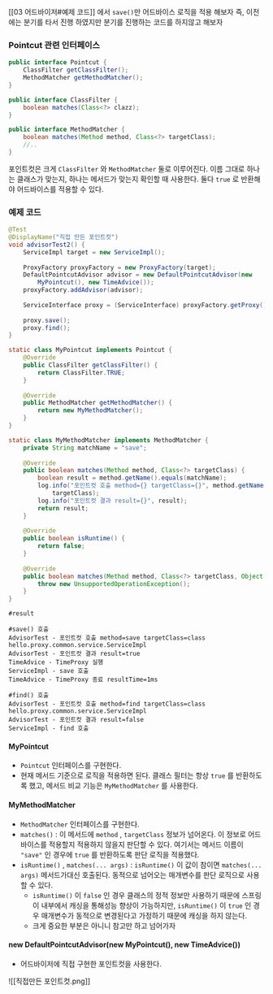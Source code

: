 [[03 어드바이저#예제 코드]] 에서 `save()`만 어드바이스 로직을 적용 해보자 즉, 이전에는 분기를 타서 진행 하였지만 분기를 진행하는 코드를 하지않고 해보자

### Pointcut 관련 인터페이스
```java
public interface Pointcut {
	ClassFilter getClassFilter();
	MethodMatcher getMethodMatcher();
}

public interface ClassFilter {
	boolean matches(Class<?> clazz);
}

public interface MethodMatcher {
	boolean matches(Method method, Class<?> targetClass);
	//..
}
```
포인트컷은 크게 `ClassFilter` 와 `MethodMatcher` 둘로 이루어진다. 이름 그대로 하나는 클래스가 맞는지, 하나는 메서드가 맞는지 확인할 때 사용한다. 둘다 `true` 로 반환해야 어드바이스를 적용할 수 있다.

### 예제 코드
```java
@Test
@DisplayName("직접 만든 포인트컷")
void advisorTest2() {
	ServiceImpl target = new ServiceImpl();
	
	ProxyFactory proxyFactory = new ProxyFactory(target);
	DefaultPointcutAdvisor advisor = new DefaultPointcutAdvisor(new
		MyPointcut(), new TimeAdvice());
	proxyFactory.addAdvisor(advisor);
	
	ServiceInterface proxy = (ServiceInterface) proxyFactory.getProxy();
	
	proxy.save();
	proxy.find();
}

static class MyPointcut implements Pointcut {
	@Override
	public ClassFilter getClassFilter() {
		return ClassFilter.TRUE;
	}
	
	@Override
	public MethodMatcher getMethodMatcher() {
		return new MyMethodMatcher();
	}
}

static class MyMethodMatcher implements MethodMatcher {
	private String matchName = "save";
	
	@Override
	public boolean matches(Method method, Class<?> targetClass) {
		boolean result = method.getName().equals(matchName);
		log.info("포인트컷 호출 method={} targetClass={}", method.getName(),
			targetClass);
		log.info("포인트컷 결과 result={}", result);
		return result;
	}
	
	@Override
	public boolean isRuntime() {
		return false;
	}
	
	@Override
	public boolean matches(Method method, Class<?> targetClass, Object... args){
		throw new UnsupportedOperationException();
	}
}
```
```shell
#result

#save() 호출
AdvisorTest - 포인트컷 호출 method=save targetClass=class
hello.proxy.common.service.ServiceImpl
AdvisorTest - 포인트컷 결과 result=true
TimeAdvice - TimeProxy 실행
ServiceImpl - save 호출
TimeAdvice - TimeProxy 종료 resultTime=1ms

#find() 호출
AdvisorTest - 포인트컷 호출 method=find targetClass=class
hello.proxy.common.service.ServiceImpl
AdvisorTest - 포인트컷 결과 result=false
ServiceImpl - find 호출
```
#### MyPointcut
- `Pointcut` 인터페이스를 구현한다.
- 현재 메서드 기준으로 로직을 적용하면 된다. 클래스 필터는 항상 `true` 를 반환하도록 했고, 메서드 비교 기능은 `MyMethodMatcher` 를 사용한다.
#### MyMethodMatcher 
- `MethodMatcher` 인터페이스를 구현한다.
- `matches()` : 이 메서드에 `method` , `targetClass` 정보가 넘어온다. 이 정보로 어드바이스를 적용할지 적용하지 않을지 판단할 수 있다. 여기서는 메서드 이름이 `"save"` 인 경우에 `true` 를 반환하도록 판단 로직을 적용했다.
- `isRuntime()` , `matches(... args)` : `isRuntime()` 이 값이 참이면 `matches(... args)` 메서드가대신 호출된다. 동적으로 넘어오는 매개변수를 판단 로직으로 사용할 수 있다.
	- `isRuntime()` 이 `false` 인 경우 클래스의 정적 정보만 사용하기 때문에 스프링이 내부에서 캐싱을 통해성능 향상이 가능하지만, `isRuntime()` 이 `true` 인 경우 매개변수가 동적으로 변경된다고 가정하기 때문에 캐싱을 하지 않는다.
	- 크게 중요한 부분은 아니니 참고만 하고 넘어가자
#### new DefaultPointcutAdvisor(new MyPointcut(), new TimeAdvice())
- 어드바이저에 직접 구현한 포인트컷을 사용한다.

![[직접만든 포인트컷.png]]